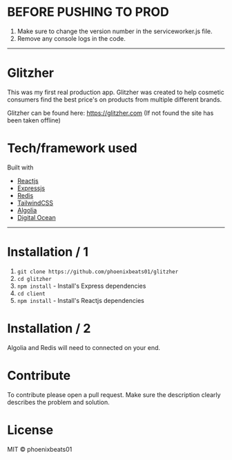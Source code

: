 # BEFORE PUSHING TO PROD
1. Make sure to change the version number in the serviceworker.js file.
2. Remove any console logs in the code.

- - - - 

# Glitzher #
This was my first real production app. Glitzher was created to help cosmetic consumers find the best price's on products from multiple different brands. 

Glitzher can be found here: https://glitzher.com (If not found the site has been taken offline)

# Tech/framework used #
Built with

  * [Reactjs](https://reactjs.org)
  * [Expressjs](https://expressjs.com)
  * [Redis](https://redislabs.com/)
  * [TailwindCSS](https://tailwindcss.com/)
  * [Algolia](https://www.algolia.com/)
  * [Digital Ocean](https://digitalocean.com)
  
- - - -  
    
# Installation / 1
  1. `git clone https://github.com/phoenixbeats01/glitzher`
  2. `cd glitzher`
  3. `npm install` - Install's Express dependencies
  4. `cd client` 
  5. `npm install` - Install's Reactjs dependencies
  
# Installation / 2 
Algolia and Redis will need to connected on your end.

# Contribute #
To contribute please open a pull request. Make sure the description clearly describes the problem and solution.
 
# License #
MIT © phoenixbeats01
